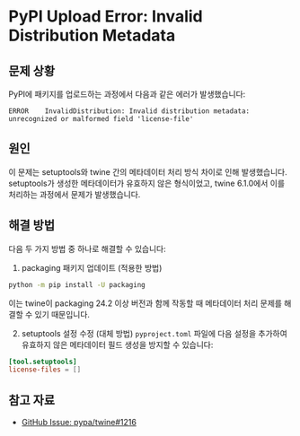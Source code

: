 # PyPI Upload Error: Invalid Distribution Metadata

## 문제 상황
PyPI에 패키지를 업로드하는 과정에서 다음과 같은 에러가 발생했습니다:
```
ERROR    InvalidDistribution: Invalid distribution metadata: unrecognized or malformed field 'license-file'
```

## 원인
이 문제는 setuptools와 twine 간의 메타데이터 처리 방식 차이로 인해 발생했습니다. setuptools가 생성한 메타데이터가 유효하지 않은 형식이었고, twine 6.1.0에서 이를 처리하는 과정에서 문제가 발생했습니다.

## 해결 방법
다음 두 가지 방법 중 하나로 해결할 수 있습니다:

1. packaging 패키지 업데이트 (적용한 방법)
```bash
python -m pip install -U packaging
```
이는 twine이 packaging 24.2 이상 버전과 함께 작동할 때 메타데이터 처리 문제를 해결할 수 있기 때문입니다.

2. setuptools 설정 수정 (대체 방법)
`pyproject.toml` 파일에 다음 설정을 추가하여 유효하지 않은 메타데이터 필드 생성을 방지할 수 있습니다:
```toml
[tool.setuptools]
license-files = []
```

## 참고 자료
- [GitHub Issue: pypa/twine#1216](https://github.com/pypa/twine/issues/1216)
